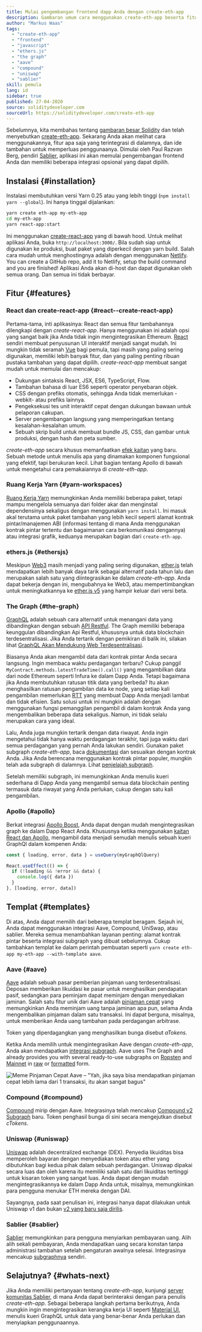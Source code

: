 ```yaml
---
title: Mulai pengembangan frontend dapp Anda dengan create-eth-app
description: Gambaran umum cara menggunakan create-eth-app beserta fiturnya
author: "Markus Waas"
tags:
  - "create-eth-app"
  - "frontend"
  - "javascript"
  - "ethers.js"
  - "the graph"
  - "aave"
  - "compound"
  - "uniswap"
  - "sablier"
skill: pemula
lang: id
sidebar: true
published: 27-04-2020
source: soliditydeveloper.com
sourceUrl: https://soliditydeveloper.com/create-eth-app
---
```


Sebelumnya, kita membahas tentang [gambaran besar Solidity](https://soliditydeveloper.com/solidity-overview-2020) dan telah menyebutkan [create-eth-app](https://github.com/PaulRBerg/create-eth-app). Sekarang Anda akan melihat cara menggunakannya, fitur apa saja yang terintegrasi di dalamnya, dan ide tambahan untuk memperluas penggunaanya. Dimulai oleh Paul Razvan Berg, pendiri [Sablier](http://sablier.finance/), aplikasi ini akan memulai pengembangan frontend Anda dan memiliki beberapa integrasi opsional yang dapat dipilih.

## Instalasi {#installation}

Instalasi membutuhkan versi Yarn 0.25 atau yang lebih tinggi (`npm install yarn --global`). Ini hanya tinggal dijalankan:

```bash
yarn create eth-app my-eth-app
cd my-eth-app
yarn react-app:start
```

Ini menggunakan [create-react-app](https://github.com/facebook/create-react-app) yang di bawah hood. Untuk melihat aplikasi Anda, buka `http://localhost:3000/`. Bila sudah siap untuk digunakan ke produksi, buat paket yang diperkecil dengan yarn build. Salah cara mudah untuk menghostingnya adalah dengan menggunakan [Netlify](https://www.netlify.com/). You can create a GitHub repo, add it to Netlify, setup the build command and you are finished! Aplikasi Anda akan di-host dan dapat digunakan oleh semua orang. Dan semua ini tidak berbayar.

## Fitur {#features}

### React dan create-react-app {#react--create-react-app}

Pertama-tama, inti aplikasinya: React dan semua fitur tambahannya dilengkapi dengan _create-react-app_. Hanya menggunakan ini adalah opsi yang sangat baik jika Anda tidak ingin mengintegrasikan Ethereum. [React](https://reactjs.org/) sendiri membuat penyusunan UI interaktif menjadi sangat mudah. Ini mungkin tidak seramah [Vue](https://vuejs.org/) bagi pemula, tapi masih yang paling sering digunakan, memiliki lebih banyak fitur, dan yang paling penting ribuan pustaka tambahan yang dapat dipilih. _create-react-app_ membuat sangat mudah untuk memulai dan mencakup:

- Dukungan sintaksis React, JSX, ES6, TypeScript, Flow.
- Tambahan bahasa di luar ES6 seperti operator penyebaran objek.
- CSS dengan prefiks otomatis, sehingga Anda tidak memerlukan -webkit- atau prefiks lainnya.
- Pengeksekusi tes unit interaktif cepat dengan dukungan bawaan untuk pelaporan cakupan.
- Server pengembangan langsung yang memperingatkan tentang kesalahan-kesalahan umum.
- Sebuah skrip build untuk membuat bundle JS, CSS, dan gambar untuk produksi, dengan hash dan peta sumber.

_create-eth-app_ secara khusus memanfaatkan [efek kaitan](https://reactjs.org/docs/hooks-effect.html) yang baru. Sebuah metode untuk menulis apa yang dinamakan komponen fungsional yang efektif, tapi berukuran kecil. Lihat bagian tentang Apollo di bawah untuk mengetahui cara pemakaiannya di _create-eth-app_.

### Ruang Kerja Yarn {#yarn-workspaces}

[Ruang Kerja Yarn](https://classic.yarnpkg.com/en/docs/workspaces/) memungkinkan Anda memiliki beberapa paket, tetapi mampu mengelola semuanya dari folder akar dan menginstal dependensinya sekaligus dengan menggunakan `yarn install`. Ini masuk akal terutama untuk paket tambahan yang lebih kecil seperti alamat kontrak pintar/manajemen ABI (informasi tentang di mana Anda menggunakan kontrak pintar tertentu dan bagaimanan cara berkomunikasi dengannya) atau integrasi grafik, keduanya merupakan bagian dari `create-eth-app`.

### ethers.js {#ethersjs}

Meskipun [Web3](https://web3js.readthedocs.io/en/v1.2.7/) masih menjadi yang paling sering digunakan, [ether.js](https://docs.ethers.io/) telah mendapatkan lebih banyak daya tarik sebagai alternatif pada tahun lalu dan merupakan salah satu yang diintegrasikan ke dalam _create-eth-app_. Anda dapat bekerja dengan ini, mengubahnya ke Web3, atau mempertimbangkan untuk meningkatkannya ke [ether.js v5](https://docs-beta.ethers.io/) yang hampir keluar dari versi beta.

### The Graph {#the-graph}

[GraphQL](https://graphql.org/) adalah sebuah cara alternatif untuk menangani data yang dibandingkan dengan sebuah [API Restful](https://restfulapi.net/). The Graph memiliki beberapa keunggulan dibandingkan Api Restful, khususnya untuk data blockchain terdesentralisasi. Jika Anda tertarik dengan pemikiran di balik ini, silakan lihat [GraphQL Akan Mendukung Web Terdesentralisasi](https://medium.com/graphprotocol/graphql-will-power-the-decentralized-web-d7443a69c69a).

Biasanya Anda akan mengambil data dari kontrak pintar Anda secara langsung. Ingin membaca waktu perdagangan terbaru? Cukup panggil `MyContract.methods.latestTradeTime().call()` yang mengambilkan data dari node Ethereum seperti Infura ke dalam Dapp Anda. Tetapi bagaimana jika Anda membutuhkan ratusan titik data yang berbeda? Itu akan menghasilkan ratusan pengambilan data ke node, yang setiap kali pengambilan memerlukan [RTT](https://wikipedia.org/wiki/Round-trip_delay_time) yang membuat Dapp Anda menjadi lambat dan tidak efisien. Satu solusi untuk ini mungkin adalah dengan menggunakan fungsi pemanggilan pengambil di dalam kontrak Anda yang mengembalikan beberapa data sekaligus. Namun, ini tidak selalu merupakan cara yang ideal.

Lalu, Anda juga mungkin tertarik dengan data riwayat. Anda ingin mengetahui tidak hanya waktu perdagangan terakhir, tapi juga waktu dari semua perdagangan yang pernah Anda lakukan sendiri. Gunakan paket subgraph _create-eth-app_, baca [dokumentasi](https://thegraph.com/docs/define-a-subgraph) dan sesuaikan dengan kontrak Anda. Jika Anda berencana menggunakan kontrak pintar populer, mungkin telah ada subgraph di dalamnya. Lihat [penjelajah subgraph](https://thegraph.com/explorer/).

Setelah memiliki subgraph, ini memungkinkan Anda menulis kueri sederhana di Dapp Anda yang mengambil semua data blockchain penting termasuk data riwayat yang Anda perlukan, cukup dengan satu kali pengambilan.

### Apollo {#apollo}

Berkat integrasi [Apollo Boost](https://www.apollographql.com/docs/react/get-started/), Anda dapat dengan mudah mengintegrasikan graph ke dalam Dapp React Anda. Khususnya ketika menggunakan [kaitan React dan Apollo](https://www.apollographql.com/blog/apollo-client-now-with-react-hooks-676d116eeae2), mengambil data menjadi semudah menulis sebuah kueri GraphQl dalam kompenen Anda:

```js
const { loading, error, data } = useQuery(myGraphQlQuery)

React.useEffect(() => {
  if (!loading && !error && data) {
    console.log({ data })
  }
}, [loading, error, data])
```

## Templat {#templates}

Di atas, Anda dapat memilih dari beberapa templat beragam. Sejauh ini, Anda dapat menggunakan integrasi Aave, Compound, UniSwap, atau sablier. Mereka semua menambahkan layanan penting: alamat kontrak pintar beserta integrasi subgraph yang dibuat sebelumnya. Cukup tambahkan templat ke dalam perintah pembuatan seperti `yarn create eth-app my-eth-app --with-template aave`.

### Aave {#aave}

[Aave](https://aave.com/) adalah sebuah pasar pemberian pinjaman uang terdesentralisasi. Deposan memberikan likuidasi ke pasar untuk menghasilkan pendapatan pasif, sedangkan para peminjam dapat meminjam dengan menyediakan jaminan. Salah satu fitur unik dari Aave adalah [pinjaman cepat](https://docs.aave.com/developers/guides/flash-loans) yang memungkinkan Anda meminjam uang tanpa jaminan apa pun, selama Anda mengembalikan pinjaman dalam satu transaksi. Ini dapat berguna, misalnya, untuk memberikan Anda uang tambahan pada perdagangan arbitrase.

Token yang diperdagangkan yang menghasilkan bunga disebut _aTokens_.

Ketika Anda memilih untuk mengintegrasikan Aave dengan _create-eth-app_, Anda akan mendapatkan [integrasi subgraph](https://docs.aave.com/developers/getting-started/using-graphql). Aave uses The Graph and already provides you with several ready-to-use subgraphs on [Ropsten](https://thegraph.com/explorer/subgraph/aave/protocol-ropsten) and [Mainnet](https://thegraph.com/explorer/subgraph/aave/protocol) in [raw](https://thegraph.com/explorer/subgraph/aave/protocol-raw) or [formatted](https://thegraph.com/explorer/subgraph/aave/protocol) form.

![Meme Pinjaman Cepat Aave – "Yah, jika saya bisa mendapatkan pinjaman cepat lebih lama dari 1 transaksi, itu akan sangat bagus"](./flashloan-meme.png)

### Compound {#compound}

[Compound](https://compound.finance/) mirip dengan Aave. Integrasinya telah mencakup [Compound v2 Subgraph](https://medium.com/graphprotocol/https-medium-com-graphprotocol-compound-v2-subgraph-highlight-a5f38f094195) baru. Token penghasil bunga di sini secara mengejutkan disebut _cTokens_.

### Uniswap {#uniswap}

[Uniswap](https://uniswap.exchange/) adalah decentralized exchange (DEX). Penyedia likuiditas bisa memperoleh bayaran dengan menyediakan token atau ether yang dibutuhkan bagi kedua pihak dalam sebuah perdagangan. Uniswap dipakai secara luas dan oleh karena itu memiliki salah satu dari likuiditas tertinggi untuk kisaran token yang sangat luas. Anda dapat dengan mudah mengintegrasikannya ke dalam Dapp Anda untuk, misalnya, memungkinkan para pengguna menukar ETH mereka dengan DAI.

Sayangnya, pada saat penulisan ini, integrasi hanya dapat dilakukan untuk Uniswap v1 dan bukan [v2 yang baru saja dirilis](https://uniswap.org/blog/uniswap-v2/).

### Sablier {#sablier}

[Sablier](https://sablier.finance/) memungkinkan para pengguna menyiarkan pembayaran uang. Alih alih sekali pembayaran, Anda mendapatkan uang secara konstan tanpa administrasi tambahan setelah pengaturan awalnya selesai. Integrasinya mencakup [subgraphnya](https://thegraph.com/explorer/subgraph/sablierhq/sablier) sendiri.

## Selajutnya? {#whats-next}

Jika Anda memiliki pertanyaan tentang _create-eth-app_, kunjungi [server komunitas Sablier](https://discord.gg/bsS8T47), di mana Anda dapat berinteraksi dengan para penulis _create-eth-app_. Sebagai beberapa langkah pertama berikutnya, Anda mungkin ingin mengintegrasikan kerangka kerja UI seperti [Material UI](https://material-ui.com/), menulis kueri GraphQL untuk data yang benar-benar Anda perlukan dan menyiapkan penggunaannya.
